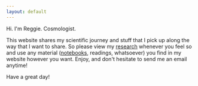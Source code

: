 ```yaml
---
layout: default
---
```


Hi. I'm Reggie. Cosmologist.

This website shares my scientific journey and stuff that I pick up along the way that I want to share. So please view my [research](./research.html) whenever you feel so and use any material ([notebooks](https://github.com/reggiebernardo/notebooks), readings, whatsoever) you find in my website however you want. Enjoy, and don't hesitate to send me an email anytime!

Have a great day!